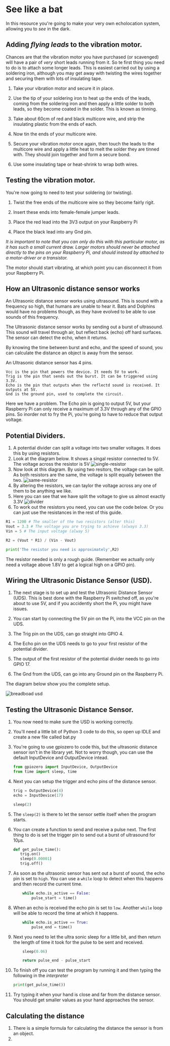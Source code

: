 # See like a bat

In this resource you're going to make your very own echolocation system, allowing you to _see_ in the dark.

## Adding _flying leads_ to the vibration motor.

Chances are that the vibration motor you have purchased (or scavenged) will have a pair of _very_ short leads running from it. So te first thing you need to do is to attach some longer leads. This is easiest carried out by using a soldering iron, although you may get away with twisting the wires together and securing them with lots of insulating tape.

1. Take your vibration motor and secure it in place.

1. Use the tip of your soldering iron to heat up the ends of the leads, coming from the soldering iron and then apply a little solder to both leads, so they become coated in the solder. This is known as tinning.

1. Take about 60cm of red and black multicore wire, and strip the insulating plastic from the ends of each.

1. Now tin the ends of your multicore wire.

1. Secure your vibration motor once again, then touch the leads to the multicore wire and apply a little heat to melt the solder they are tinned with. They should join together and form a secure bond.

1. Use some insulating tape or heat-shrink to wrap both wires.

## Testing the vibration motor.

You're now going to need to test your soldering (or twisting).

1. Twist the free ends of the multicore wire so they become fairly rigit.

1. Insert these ends into female-female jumper leads.

1. Place the red lead into the 3V3 output on your Raspberry Pi

1. Place the black lead into any Gnd pin.

_It is important to note that you can only do this with this particular motor, as it has such a small current draw. Larger motors should never be attached directly to the pins on your Raspberry Pi, and should instead by attached to a motor-driver or a transistor._

The motor should start vibrating, at which point you can disconnect it from your Raspberry Pi.

## How an Ultrasonic distance sensor works

An Ultrasonic distance sensor works using ultrasound. This is sound with a frequency so high, that humans are unable to hear it. Bats and Dolphins would have no problems though, as they have evolved to be able to use sounds of this frequency.

The Ultrasonic distance sensor works by sending out a burst of ultrasound. This sound will travel through air, but reflect back (echo) off hard surfaces. The sensor can detect the echo, when it returns.

By knowing the time between burst and echo, and the speed of sound, you can calculate the distance an object is away from the sensor.

An Ultrasonic distance sensor has 4 pins.

```
Vcc is the pin that powers the device. It needs 5V to work.
Trig is the pin that sends out the burst. It can be triggered using 3.3V.
Echo is the pin that outputs when the reflectd sound is received. It outputs at 5V.
Gnd is the ground pin, used to complete the circuit.
```

Here we have a problem. The Echo pin is going to output 5V, but your Raspberry Pi can only receive a maximum of 3.3V through any of the GPIO pins. So inorder not to fry the Pi, you're going to have to reduce that output voltage.

## Potential Dividers.

1. A potential divider can split a voltage into two smaller voltages. It does this by using resistors.
1. Look at the diagram below. It shows a singal resistor connected to 5V. The voltage across the resistor is 5V
![single-resistor](images/single-res.jpg)
1. Now look at this diagram. By using two resitors, the voltage can be split. As both resistors are the same, the voltage is split equally between the two.
![same-resistor](images/same-res.jpg)
1. By altering the resistors, we can taylor the voltage across any one of them to be anything we like.
1. Here you can see that we have split the voltage to give us almost exactly 3.3V
![divider](images/divider.jpg)
1. To work out the resistors you need, you can use the code below. Or you can just use the resistances in the rest of this guide.

```python
R1 = 1200 # The smaller of the two resistors (alter this)
Vout = 3.3 # The voltage you are trying to achieve (always 3.3)
Vin = 5 # The input voltage (alway 5)

R2 = (Vout * R1) / (Vin - Vout) 

print('The resistor you need is approximately',R2)
```

The resistor needed is only a rough guide. (Remember we actually only need a voltage above 1.8V to get a logical high on a GPIO pin).

## Wiring the Ultrasonic Distance Sensor (USD).

1. The next stage is to set up and test the Ultrasonic Distance Sensor (UDS). This is best done with the Raspberry Pi switched off, as you're about to use 5V, and if you accidently short the Pi, you might have issues.

1. You can start by connecting the 5V pin on the Pi, into the VCC pin on the UDS.
1. The Trig pin on the UDS, can go straight into GPIO 4.
1. The Echo pin on the UDS needs to go to your first resistor of the potential divider.
1. The output of the first resistor of the potential divider needs to go into GPIO 17.
1. The Gnd from the UDS, can go into any Ground pin on the Raspberry Pi.

The diagram below show you the complete setup.

![breadboad usd](images/testing-usd_bb.png)

## Testing the Ultrasonic Distance Sensor.
1. You now need to make sure the USD is working correctly.
1. You'll need a little bit of Python 3 code to do this, so open up IDLE and create a new file called bat.py
1. You're going to use gpiozero to code this, but the ultrasonic distance sensor isn't in the library yet. Not to worry though, you can use the default InputDevice and OutputDevice intead.

	```python
	from gpiozero import InputDevice, OutputDevice
	from time import sleep, time
	```

1. Next you can setup the trigger and echo pins of the distance sensor.

	```python
	trig = OutputDevice(4)
	echo = InputDevice(17)

    sleep(2)
	```

1. The `sleep(2)` is there to let the sensor settle itself when the program starts.
1. You can create a function to send and receive a pulse next. The first thing to do is set the trigger pin to send out a burst of ultrasound for 10μs.

	```python
	def get_pulse_time():
	   trig.on()
	   sleep(0.00001)
	   trig.off()
	```
1. As soon as the ultrasonic sensor has sent out a burst of sound, the echo pin is set to `high`. You can use a `while` loop to detect when this happens and then record the current time.

	```python
		while echo.is_active == False:
			pulse_start = time()

	```

1. When an echo is received the echo pin is set to `low`. Another `while` loop will be able to record the time at which it happens.

	```python
		while echo.is_active == True:
			pulse_end = time()

	```

1. Next you need to let the ultra sonic sleep for a little bit, and then return the length of time it took for the pulse to be sent and received.

	```python
		sleep(0.06)

		return pulse_end - pulse_start
	```
1. To finish off you can test the program by running it and then typing the following in the _interpreter_

	```python
	print(get_pulse_time())

	```

1. Try typing it when your hand is close and far from the distance sensor. You should get smaller values as your hand approaches the sensor.

## Calculating the distance

1. There is a simple formula for calculating the distance the sensor is from an object.
1.

<html>
<MATH>&int;_a_^b^{f(x)<over>1+x} dx</MATH>
</html>
